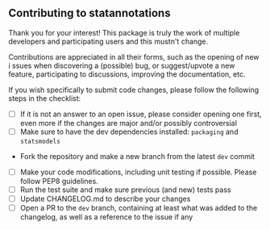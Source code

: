 ## Contributing to statannotations
Thank you for your interest! This package is truly the work of multiple 
developers and participating users and this mustn't change.

Contributions are appreciated in all their forms, such as the opening of new i
ssues when discovering a (possible) bug, or suggest/upvote a new feature, 
participating to discussions, improving the documentation, etc.

If you wish specifically to submit code changes, please follow the following 
steps in the checklist:
- [ ] If it is not an answer to an open issue, please consider opening one 
  first, even more if the changes are major and/or possibly controversial
- [ ] Make sure to have the dev dependencies installed: `packaging` and 
  `statsmodels`
- Fork the repository and make a new branch from the latest `dev` commit
- [ ] Make your code modifications, including unit testing if possible. 
  Please follow PEP8 guidelines.
- [ ] Run the test suite and make sure previous (and new) tests pass
- [ ] Update CHANGELOG.md to describe your changes
- [ ] Open a PR to the `dev` branch, containing at least what was added to the 
  changelog, as well as a reference to the issue if any